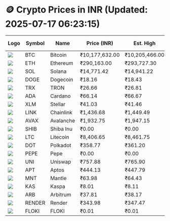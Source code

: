 # 🪙 Crypto Prices in INR (Updated: 2025-07-17 06:23:15)

| Logo | Symbol | Name       | Price (INR) | Est. High | Est. Low | Gross Profit | Fees | Net Profit | ROI % |
|------|--------|------------|-------------|-----------|----------|---------------|------|-------------|--------|
| ![](https://coin-images.coingecko.com/coins/images/1/large/bitcoin.png?1696501400) | BTC    | Bitcoin    | ₹10,177,632.00 | ₹10,205,466.00 | ₹10,149,798.00 | ₹548.46 | ₹200.00 | ₹348.46 | 0.35% |
| ![](https://coin-images.coingecko.com/coins/images/279/large/ethereum.png?1696501628) | ETH    | Ethereum   | ₹290,163.00 | ₹293,727.30 | ₹286,598.70 | ₹2,487.31 | ₹200.00 | ₹2,287.31 | 2.29% |
| ![](https://coin-images.coingecko.com/coins/images/4128/large/solana.png?1718769756) | SOL    | Solana     | ₹14,771.42 | ₹14,941.22 | ₹14,601.62 | ₹2,325.77 | ₹200.00 | ₹2,125.77 | 2.13% |
| ![](https://coin-images.coingecko.com/coins/images/5/large/dogecoin.png?1696501409) | DOGE   | Dogecoin   | ₹18.16 | ₹18.43 | ₹17.89 | ₹2,984.41 | ₹200.00 | ₹2,784.41 | 2.78% |
| ![](https://coin-images.coingecko.com/coins/images/1094/large/tron-logo.png?1696502193) | TRX    | TRON       | ₹26.66 | ₹26.81 | ₹26.51 | ₹1,143.03 | ₹200.00 | ₹943.03 | 0.94% |
| ![](https://coin-images.coingecko.com/coins/images/975/large/cardano.png?1696502090) | ADA    | Cardano    | ₹66.14 | ₹66.67 | ₹65.61 | ₹1,623.29 | ₹200.00 | ₹1,423.29 | 1.42% |
| ![](https://coin-images.coingecko.com/coins/images/100/large/fmpFRHHQ_400x400.jpg?1735231350) | XLM    | Stellar    | ₹41.03 | ₹41.46 | ₹40.60 | ₹2,120.72 | ₹200.00 | ₹1,920.72 | 1.92% |
| ![](https://coin-images.coingecko.com/coins/images/877/large/chainlink-new-logo.png?1696502009) | LINK   | Chainlink  | ₹1,436.68 | ₹1,449.49 | ₹1,423.87 | ₹1,798.68 | ₹200.00 | ₹1,598.68 | 1.60% |
| ![](https://coin-images.coingecko.com/coins/images/12559/large/Avalanche_Circle_RedWhite_Trans.png?1696512369) | AVAX   | Avalanche  | ₹1,932.75 | ₹1,947.15 | ₹1,918.35 | ₹1,500.98 | ₹200.00 | ₹1,300.98 | 1.30% |
| ![](https://coin-images.coingecko.com/coins/images/11939/large/shiba.png?1696511800) | SHIB   | Shiba Inu  | ₹0.00 | ₹0.00 | ₹0.00 | ₹2,457.62 | ₹200.00 | ₹2,257.62 | 2.26% |
| ![](https://coin-images.coingecko.com/coins/images/2/large/litecoin.png?1696501400) | LTC    | Litecoin   | ₹8,406.65 | ₹8,461.75 | ₹8,351.55 | ₹1,319.61 | ₹200.00 | ₹1,119.61 | 1.12% |
| ![](https://coin-images.coingecko.com/coins/images/12171/large/polkadot.png?1696512008) | DOT    | Polkadot   | ₹358.77 | ₹361.20 | ₹356.34 | ₹1,361.32 | ₹200.00 | ₹1,161.32 | 1.16% |
| ![](https://coin-images.coingecko.com/coins/images/29850/large/pepe-token.jpeg?1696528776) | PEPE   | Pepe       | ₹0.00 | ₹0.00 | ₹0.00 | ₹3,097.44 | ₹200.00 | ₹2,897.44 | 2.90% |
| ![](https://coin-images.coingecko.com/coins/images/12504/large/uniswap-logo.png?1720676669) | UNI    | Uniswap    | ₹757.88 | ₹765.90 | ₹749.86 | ₹2,140.41 | ₹200.00 | ₹1,940.41 | 1.94% |
| ![](https://coin-images.coingecko.com/coins/images/26455/large/aptos_round.png?1696525528) | APT    | Aptos      | ₹444.13 | ₹447.79 | ₹440.47 | ₹1,663.23 | ₹200.00 | ₹1,463.23 | 1.46% |
| ![](https://coin-images.coingecko.com/coins/images/30980/large/Mantle-Logo-mark.png?1739213200) | MNT    | Mantle     | ₹63.98 | ₹64.43 | ₹63.53 | ₹1,411.90 | ₹200.00 | ₹1,211.90 | 1.21% |
| ![](https://coin-images.coingecko.com/coins/images/25751/large/kaspa-icon-exchanges.png?1696524837) | KAS    | Kaspa      | ₹8.01 | ₹8.11 | ₹7.91 | ₹2,426.08 | ₹200.00 | ₹2,226.08 | 2.23% |
| ![](https://coin-images.coingecko.com/coins/images/16547/large/arb.jpg?1721358242) | ARB    | Arbitrum   | ₹37.81 | ₹38.17 | ₹37.45 | ₹1,946.83 | ₹200.00 | ₹1,746.83 | 1.75% |
| ![](https://coin-images.coingecko.com/coins/images/11636/large/rndr.png?1696511529) | RENDER | Render     | ₹343.98 | ₹347.47 | ₹340.49 | ₹2,051.17 | ₹200.00 | ₹1,851.17 | 1.85% |
| ![](https://coin-images.coingecko.com/coins/images/16746/large/PNG_image.png?1696516318) | FLOKI  | FLOKI      | ₹0.01 | ₹0.01 | ₹0.01 | ₹9,482.85 | ₹200.00 | ₹9,282.85 | 9.28% |
